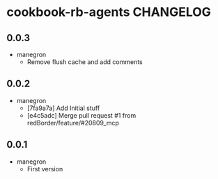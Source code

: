 cookbook-rb-agents CHANGELOG
===============

## 0.0.3
  - manegron
    - Remove flush cache and add comments

## 0.0.2

  - manegron
    - [7fa9a7a] Add Initial stuff
    - [e4c5adc] Merge pull request #1 from redBorder/feature/#20809_mcp

## 0.0.1

  - manegron
    - First version

